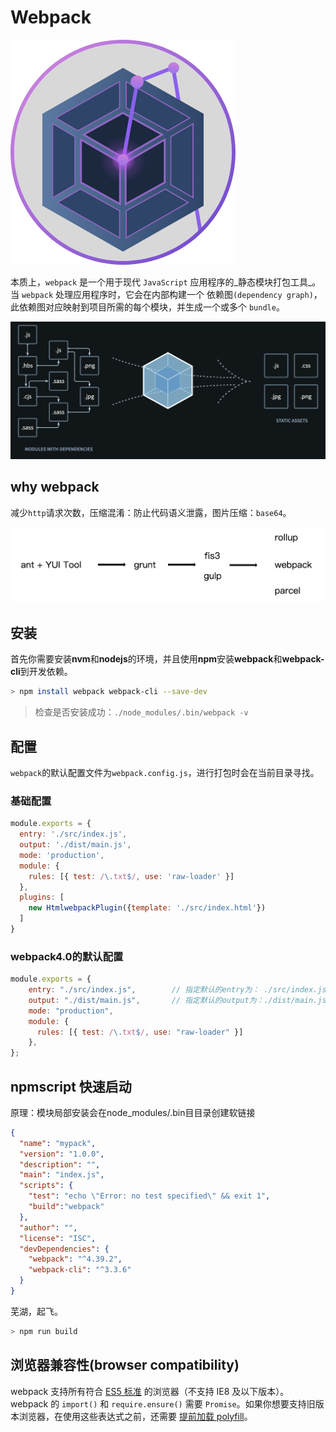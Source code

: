 # Webpack

![image-20211109162722773](assets/image-20211109162722773.png)

本质上，`webpack` 是一个用于现代 `JavaScript` 应用程序的_静态模块打包工具_。当 `webpack` 处理应用程序时，它会在内部构建一个 依赖图`(dependency graph)`，此依赖图对应映射到项目所需的每个模块，并生成一个或多个 `bundle`。

![image-20201230140648502](assets/image-20201230140648502.png)

## why webpack

减少`http`请求次数，压缩混淆：防止代码语义泄露，图片压缩：`base64`。

![image-20200722214749510](assets/image-20200722214749510.png)



## 安装

首先你需要安装**nvm**和**nodejs**的环境，并且使用**npm**安装**webpack**和**webpack-cli**到开发依赖。

```bash
> npm install webpack webpack-cli --save-dev
```

> 检查是否安装成功：`./node_modules/.bin/webpack -v`

## 配置

`webpack`的默认配置文件为`webpack.config.js`，进行打包时会在当前目录寻找。

### 基础配置

```js
module.exports = {
  entry: './src/index.js',
  output: './dist/main.js',
  mode: 'production',
  module: {
    rules: [{ test: /\.txt$/, use: 'raw-loader' }]
  },
  plugins: [
    new HtmlwebpackPlugin({template: './src/index.html'})
  ]
}

```

### webpack4.0的默认配置

```js
module.exports = {
    entry: "./src/index.js",		// 指定默认的entry为： ./src/index.js
    output: "./dist/main.js",		// 指定默认的output为：./dist/main.js
    mode: "production",
    module: { 
      rules: [{ test: /\.txt$/, use: "raw-loader" }] 
    },
}; 

```

## npmscript 快速启动

原理：模块局部安装会在node_modules/.bin⽬目录创建软链接

```json
{
  "name": "mypack",
  "version": "1.0.0",
  "description": "",
  "main": "index.js",
  "scripts": {
    "test": "echo \"Error: no test specified\" && exit 1",
    "build":"webpack"
  },
  "author": "",
  "license": "ISC",
  "devDependencies": {
    "webpack": "^4.39.2",
    "webpack-cli": "^3.3.6"
  }
}
```

芜湖，起飞。

```bash
> npm run build
```

## 浏览器兼容性(browser compatibility) 

webpack 支持所有符合 [ES5 标准](https://kangax.github.io/compat-table/es5/) 的浏览器（不支持 IE8 及以下版本）。webpack 的 `import()` 和 `require.ensure()` 需要 `Promise`。如果你想要支持旧版本浏览器，在使用这些表达式之前，还需要 [提前加载 polyfill](https://v4.webpack.docschina.org/guides/shimming/)。

